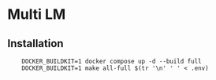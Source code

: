 # Multi LM

## Installation
```SHELL
    DOCKER_BUILDKIT=1 docker compose up -d --build full
    DOCKER_BUILDKIT=1 make all-full $(tr '\n' ' ' < .env)
```